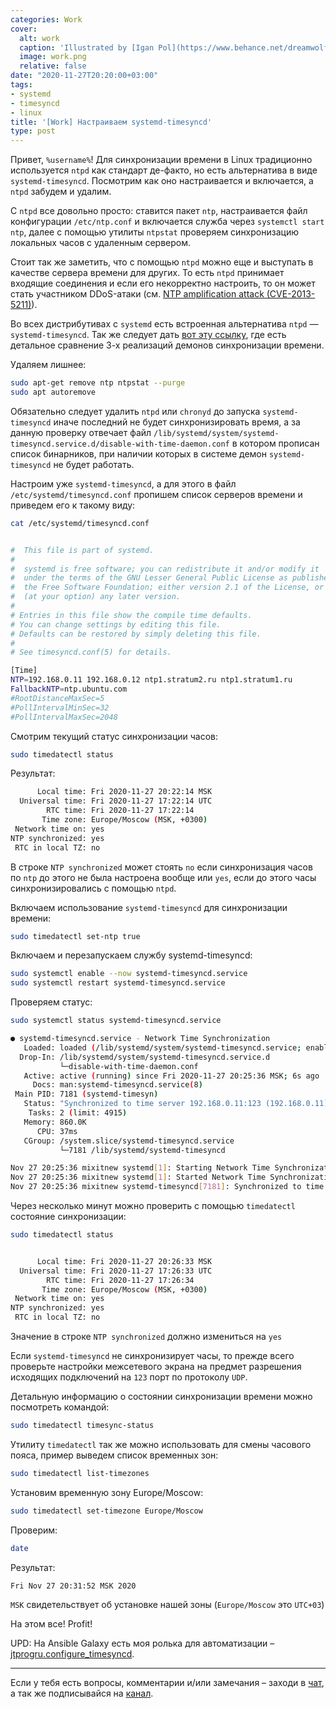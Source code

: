 ```yaml
---
categories: Work
cover:
  alt: work
  caption: 'Illustrated by [Igan Pol](https://www.behance.net/dreamwolf97d61e)'
  image: work.png
  relative: false
date: "2020-11-27T20:20:00+03:00"
tags:
- systemd
- timesyncd
- linux
title: '[Work] Настраиваем systemd-timesyncd'
type: post
---
```


Привет, `%username%`! Для синхронизации времени в Linux традиционно используется `ntpd` как стандарт де-факто, но есть альтернатива в виде `systemd-timesyncd`. Посмотрим как оно настраивается и включается, а `ntpd` забудем и удалим.

С `ntpd` все довольно просто: ставится пакет `ntp`, настраивается файл конфигурации `/etc/ntp.conf` и включается служба через `systemctl start ntp`, далее с помощью утилиты `ntpstat` проверяем синхронизацию локальных часов с удаленным сервером.

Стоит так же заметить, что с помощью `ntpd` можно еще и выступать в качестве сервера времени для других. То есть `ntpd` принимает входящие соединения и если его некорректно настроить, то он может стать участником DDoS-атаки (см. [NTP amplification attack (CVE-2013-5211)](https://blog.programs74.ru/how-to-use-systemd-timesyncd/#)).

Во всех дистрибутивах с `systemd` есть встроенная альтернатива `ntpd` — `systemd-timesyncd`. Так же следует дать [вот эту ссылку](https://chrony.tuxfamily.org/comparison.html), где есть детальное сравнение 3-х реализаций демонов синхронизации времени.

Удаляем лишнее:

```bash
sudo apt-get remove ntp ntpstat --purge
sudo apt autoremove
```

Обязательно следует удалить `ntpd` или `chronyd` до запуска `systemd-timesyncd` иначе последний не будет синхронизировать время, а за данную проверку отвечает файл `/lib/systemd/system/systemd-timesyncd.service.d/disable-with-time-daemon.conf` в котором прописан список бинарников, при наличии которых в системе демон `systemd-timesyncd` не будет работать.

Настроим уже `systemd-timesyncd`, а для этого в файл `/etc/systemd/timesyncd.conf` пропишем список серверов времени и приведем его к такому виду:

```bash
cat /etc/systemd/timesyncd.conf


#  This file is part of systemd.
#
#  systemd is free software; you can redistribute it and/or modify it
#  under the terms of the GNU Lesser General Public License as published by
#  the Free Software Foundation; either version 2.1 of the License, or
#  (at your option) any later version.
#
# Entries in this file show the compile time defaults.
# You can change settings by editing this file.
# Defaults can be restored by simply deleting this file.
#
# See timesyncd.conf(5) for details.

[Time]
NTP=192.168.0.11 192.168.0.12 ntp1.stratum2.ru ntp1.stratum1.ru
FallbackNTP=ntp.ubuntu.com
#RootDistanceMaxSec=5
#PollIntervalMinSec=32
#PollIntervalMaxSec=2048
```

Смотрим текущий статус синхронизации часов:

```bash
sudo timedatectl status
```

Результат:

```bash
      Local time: Fri 2020-11-27 20:22:14 MSK
  Universal time: Fri 2020-11-27 17:22:14 UTC
        RTC time: Fri 2020-11-27 17:22:14
       Time zone: Europe/Moscow (MSK, +0300)
 Network time on: yes
NTP synchronized: yes
 RTC in local TZ: no
```

В строке `NTP synchronized` может стоять `no` если синхронизация часов по `ntp` до этого не была настроена вообще или `yes`, если до этого часы синхронизировались с помощью `ntpd`.

Включаем использование `systemd-timesyncd` для синхронизации времени:

```bash
sudo timedatectl set-ntp true
```

Включаем и перезапускаем службу systemd-timesyncd:

```bash
sudo systemctl enable --now systemd-timesyncd.service
sudo systemctl restart systemd-timesyncd.service
```

Проверяем статус:

```bash
sudo systemctl status systemd-timesyncd.service

● systemd-timesyncd.service - Network Time Synchronization
   Loaded: loaded (/lib/systemd/system/systemd-timesyncd.service; enabled; vendor preset: enabled)
  Drop-In: /lib/systemd/system/systemd-timesyncd.service.d
           └─disable-with-time-daemon.conf
   Active: active (running) since Fri 2020-11-27 20:25:36 MSK; 6s ago
     Docs: man:systemd-timesyncd.service(8)
 Main PID: 7181 (systemd-timesyn)
   Status: "Synchronized to time server 192.168.0.11:123 (192.168.0.11)."
    Tasks: 2 (limit: 4915)
   Memory: 860.0K
      CPU: 37ms
   CGroup: /system.slice/systemd-timesyncd.service
           └─7181 /lib/systemd/systemd-timesyncd

Nov 27 20:25:36 mixitnew systemd[1]: Starting Network Time Synchronization...
Nov 27 20:25:36 mixitnew systemd[1]: Started Network Time Synchronization.
Nov 27 20:25:36 mixitnew systemd-timesyncd[7181]: Synchronized to time server 192.168.0.11:123 (192.168.0.11).
```

Через несколько минут можно проверить с помощью `timedatectl` состояние синхронизации:

```bash
sudo timedatectl status


      Local time: Fri 2020-11-27 20:26:33 MSK
  Universal time: Fri 2020-11-27 17:26:33 UTC
        RTC time: Fri 2020-11-27 17:26:34
       Time zone: Europe/Moscow (MSK, +0300)
 Network time on: yes
NTP synchronized: yes
 RTC in local TZ: no
```

Значение в строке `NTP synchronized` должно измениться на `yes`

Если `systemd-timesyncd` не синхронизирует часы, то прежде всего проверьте настройки межсетевого экрана на предмет разрешения исходящих подключений на `123` порт по протоколу `UDP`.

Детальную информацию о состоянии синхронизации времени можно посмотреть командой:

```bash
sudo timedatectl timesync-status
```

Утилиту `timedatectl` так же можно использовать для смены часового пояса, пример выведем список временных зон:

```bash
sudo timedatectl list-timezones
```

Установим временную зону Europe/Moscow:

```bash
sudo timedatectl set-timezone Europe/Moscow
```

Проверим:

```bash
date
```

Результат:

```bash
Fri Nov 27 20:31:52 MSK 2020
```

`MSK` свидетельствует об установке нашей зоны (`Europe/Moscow` это `UTC+03`)

На этом все! Profit!

UPD: На Ansible Galaxy есть моя ролька для автоматизации – [jtprogru.configure_timesyncd](https://galaxy.ansible.com/jtprogru/configure_timesyncd).

---
Если у тебя есть вопросы, комментарии и/или замечания – заходи в [чат](https://ttttt.me/jtprogru_chat), а так же подписывайся на [канал](https://ttttt.me/jtprogru_channel).
